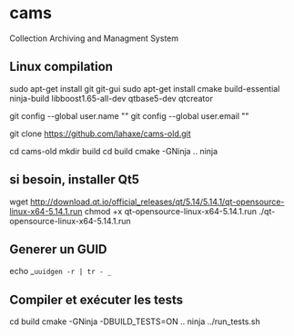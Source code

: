 # cams
Collection Archiving and Managment System

## Linux compilation

sudo apt-get install git git-gui
sudo apt-get install cmake build-essential ninja-build libboost1.65-all-dev qtbase5-dev qtcreator

git config --global user.name "<your name>"
git config --global user.email "<your email>"

git clone https://github.com/lahaxe/cams-old.git

cd cams-old
mkdir build
cd build
cmake -GNinja ..
ninja

## si besoin, installer Qt5

wget http://download.qt.io/official_releases/qt/5.14/5.14.1/qt-opensource-linux-x64-5.14.1.run
chmod +x qt-opensource-linux-x64-5.14.1.run
./qt-opensource-linux-x64-5.14.1.run

## Generer un GUID

echo _`uuidgen -r | tr - _`


## Compiler et exécuter les tests

cd build
cmake -GNinja -DBUILD_TESTS=ON ..
ninja
../run_tests.sh

